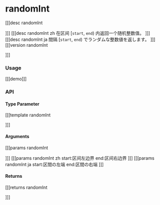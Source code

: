 # randomInt
[[[desc randomInt
  
]]]
[[[desc randomInt zh
  在区间 [`start`, `end`) 内返回一个随机整数值。
]]]
[[[desc randomInt ja
  間隔 [`start`, `end`) でランダムな整数値を返します。
]]]
[[[version randomInt
  
]]]

### Usage

[[[demo]]]


### API

#### Type Parameter

[[[template randomInt

]]]

#### Arguments

[[[params randomInt

]]]
[[[params randomInt zh
start:区间左边界
end:区间右边界
]]]
[[[params randomInt ja
start:区間の左端
end:区間の右端
]]]

#### Returns

[[[returns randomInt

]]]
